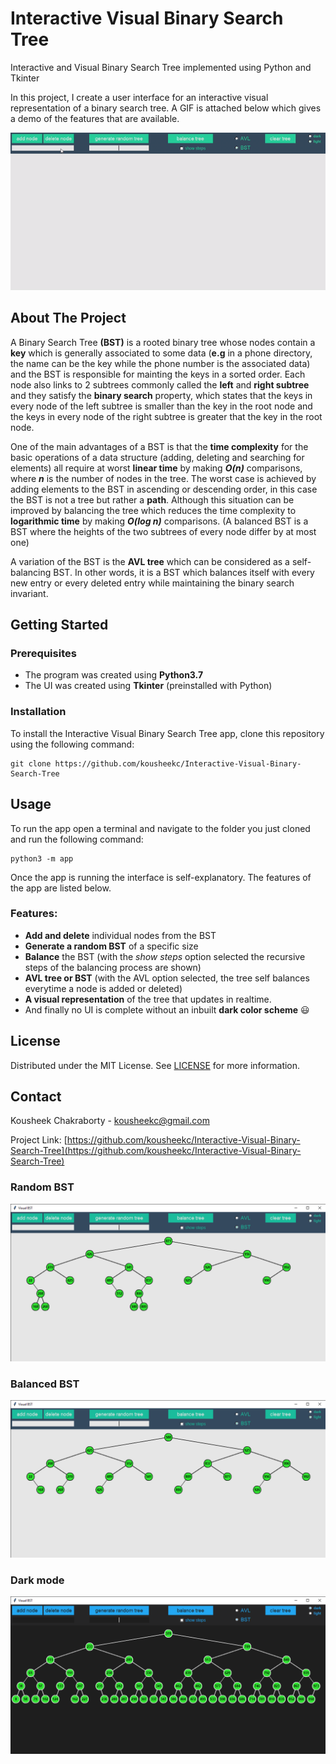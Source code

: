 # Interactive Visual Binary Search Tree
Interactive and Visual Binary Search Tree implemented using Python and Tkinter

In this project, I create a user interface for an interactive visual representation of a binary search tree. A GIF is attached below which gives a demo of the features that are available.

<img src="media/balance_show_steps.gif">

## About The Project
A Binary Search Tree **(BST)** is a rooted binary tree whose nodes contain a **key** which is generally associated to some data (**e.g** in a phone directory, the name can be the key while the phone number is the associated data) and the BST is responsible for mainting the keys in a sorted order. Each node also links to 2 subtrees commonly called the **left** and **right subtree** and they satisfy the **binary search** property, which states that the keys in every node of the left subtree is smaller than the key in the root node and the keys in every node of the right subtree is greater that the key in the root node. 

One of the main advantages of a BST is that the **time complexity** for the basic operations of a data structure (adding, deleting and searching for elements) all require at worst **linear time** by making ***O(n)*** comparisons, where ***n*** is the number of nodes in the tree. The worst case is achieved by adding elements to the BST in ascending or descending order, in this case the BST is not a tree but rather a **path**. Although this situation can be improved by balancing the tree which reduces the time complexity to **logarithmic time** by making ***O(log n)*** comparisons. (A balanced BST is a BST where the heights of the two subtrees of every node differ by at most one) 

A variation of the BST is the **AVL tree** which can be considered as a self-balancing BST. In other words, it is a BST which balances itself with every new entry or every deleted entry while maintaining the binary search invariant.

## Getting Started

### Prerequisites
* The program was created using **Python3.7**
* The UI was created using **Tkinter** (preinstalled with Python)

### Installation
To install the Interactive Visual Binary Search Tree app, clone this repository using the following command:
```
git clone https://github.com/kousheekc/Interactive-Visual-Binary-Search-Tree
```

## Usage
To run the app open a terminal and navigate to the folder you just cloned and run the following command:
```
python3 -m app
```
Once the app is running the interface is self-explanatory. The features of the app are listed below.

### Features:
* **Add and delete** individual nodes from the BST
* **Generate a random BST** of a specific size
* **Balance** the BST (with the *show steps* option selected the recursive steps of the balancing process are shown)
* **AVL tree or BST** (with the AVL option selected, the tree self balances everytime a node is added or deleted)
* **A visual representation** of the tree that updates in realtime.
* And finally no UI is complete without an inbuilt **dark color scheme** :smiley:


## License
Distributed under the MIT License. See [LICENSE](LICENSE) for more information.

## Contact
Kousheek Chakraborty - kousheekc@gmail.com

Project Link: [https://github.com/kousheekc/Interactive-Visual-Binary-Search-Tree](https://github.com/kousheekc/Interactive-Visual-Binary-Search-Tree)


### Random BST

<img src="media/unbalanced.png" width=640>

### Balanced BST

<img src="media/balanced.png" width=640>


### Dark mode

<img src="media/dark_color_scheme.png" width=640>

